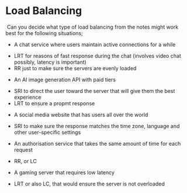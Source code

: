 # Load Balancing
​
Can you decide what type of load balancing from the notes might work best for the following situations;
​
- A chat service where users maintain active connections for a while 
* LRT for reasons of fast response during the chat (involves video chat possibly, latency is important)
* RR just to make sure the servers are evenly loaded
​
- An AI image generation API with paid tiers
* SRI to direct the user toward the server that will give them the best experience
* LRT to ensure a propmt response
​
- A social media website that has users all over the world
* SRI to make sure the response matches the time zone, language and other user-specific settings 
​
- An authorisation service that takes the same amount of time for each request
* RR, or LC 
​
- A gaming server that requires low latency
* LRT or also LC, that would ensure the server is not overloaded